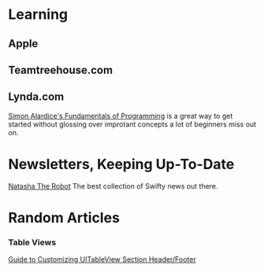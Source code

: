 # Learning

## Apple

## Teamtreehouse.com

## Lynda.com
[Simon Alardice's Fundamentals of Programming](https://www.lynda.com/JavaScript-tutorials/Foundations-of-Programming-Fundamentals/83603-2.html) is a great way to get started without glossing over improtant concepts a lot of beginners miss out on.

# Newsletters, Keeping Up-To-Date
[Natasha The Robot](https://www.natashatherobot.com)
The best collection of Swifty news out there.

# Random Articles

### Table Views
[Guide to Customizing UITableView Section Header/Footer](http://samwize.com/2015/11/06/guide-to-customizing-uitableview-section-header-footer/)